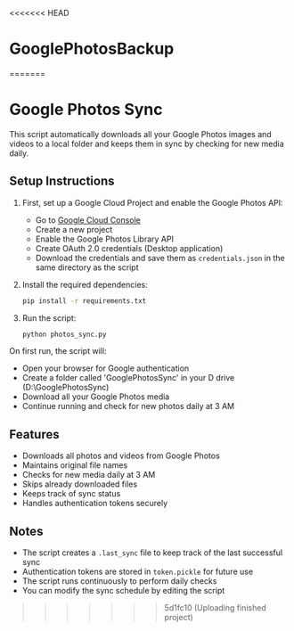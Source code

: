 <<<<<<< HEAD
# GooglePhotosBackup
=======
# Google Photos Sync

This script automatically downloads all your Google Photos images and videos to a local folder and keeps them in sync by checking for new media daily.

## Setup Instructions

1. First, set up a Google Cloud Project and enable the Google Photos API:
   - Go to [Google Cloud Console](https://console.cloud.google.com)
   - Create a new project
   - Enable the Google Photos Library API
   - Create OAuth 2.0 credentials (Desktop application)
   - Download the credentials and save them as `credentials.json` in the same directory as the script

2. Install the required dependencies:
   ```bash
   pip install -r requirements.txt
   ```

3. Run the script:
   ```bash
   python photos_sync.py
   ```

On first run, the script will:
- Open your browser for Google authentication
- Create a folder called 'GooglePhotosSync' in your D drive (D:\GooglePhotosSync)
- Download all your Google Photos media
- Continue running and check for new photos daily at 3 AM

## Features
- Downloads all photos and videos from Google Photos
- Maintains original file names
- Checks for new media daily at 3 AM
- Skips already downloaded files
- Keeps track of sync status
- Handles authentication tokens securely

## Notes
- The script creates a `.last_sync` file to keep track of the last successful sync
- Authentication tokens are stored in `token.pickle` for future use
- The script runs continuously to perform daily checks
- You can modify the sync schedule by editing the script
>>>>>>> 5d1fc10 (Uploading finished project)
